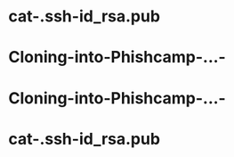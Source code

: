 # cat-.ssh-id_rsa.pub
# Cloning-into-Phishcamp-...-
# Cloning-into-Phishcamp-...-
# cat-.ssh-id_rsa.pub
